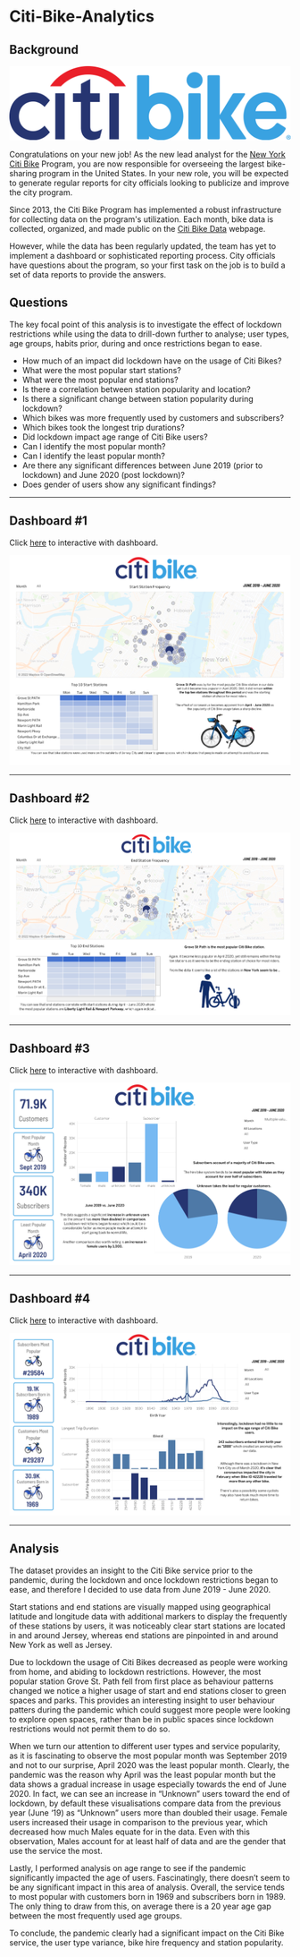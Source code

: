 # Citi-Bike-Analytics

## Background

![Citi-Bikes](resources/citi_bike_logo.png)

Congratulations on your new job! As the new lead analyst for the [New York Citi Bike](https://en.wikipedia.org/wiki/Citi_Bike) Program, you are now responsible for overseeing the largest bike-sharing program in the United States. In your new role, you will be expected to generate regular reports for city officials looking to publicize and improve the city program.

Since 2013, the Citi Bike Program has implemented a robust infrastructure for collecting data on the program's utilization. Each month, bike data is collected, organized, and made public on the [Citi Bike Data](https://www.citibikenyc.com/system-data) webpage.

However, while the data has been regularly updated, the team has yet to implement a dashboard or sophisticated reporting process. City officials have questions about the program, so your first task on the job is to build a set of data reports to provide the answers.

## Questions

The key focal point of this analysis is to investigate the effect of lockdown restrictions while using the data to drill-down further to analyse; user types, age groups, habits prior, during and once restrictions began to ease. 

<ul>
<li>How much of an impact did lockdown have on the usage of Citi Bikes?</li>

<li>What were the most popular start stations?</li>

<li>What were the most popular end stations?</li>

<li>Is there a correlation between station popularity and location?</li>

<li>Is there a significant change between station popularity during lockdown?</li>

<li>Which bikes was more frequently used by customers and subscribers?</li>

<li>Which bikes took the longest trip durations?</li>

<li>Did lockdown impact age range of Citi Bike users?</li>

<li>Can I identify the most popular month?</li>

<li>Can I identify the least popular month?</li>

<li>Are there any significant differences between June 2019 (prior to lockdown) and June 2020 (post lockdown)?</li>

<li>Does gender of users show any significant findings?</li>
</ul>

- - - - - - - - - - - - - - - - - - - - - - - - - - - - - - - - - - - - - - - - - - - - - - - - - - - - - - - - - - - - - - - - - - - - 

## Dashboard #1

Click [here](https://public.tableau.com/app/profile/sholahaha/viz/CitiBikeStartStationJune19-June20/citi_bike_dashboard) to interactive with dashboard.

![Dashboard-One](resources/citi_bike_dashboard.png)

- - - - - - - - - - - - - - - - - - - - - - - - - - - - - - - - - - - - - - - - - - - - - - - - - - - - - - - - - - - - - - - - - - - - 

## Dashboard #2

Click [here](https://public.tableau.com/app/profile/sholahaha/viz/CitiBikeEndStationJune19-June20/citi_bike_dashboard2) to interactive with dashboard.

![Dashboard-Two](resources/citi_bike_dashboard(2).png)

- - - - - - - - - - - - - - - - - - - - - - - - - - - - - - - - - - - - - - - - - - - - - - - - - - - - - - - - - - - - - - - - - - - - 

## Dashboard #3

Click [here](https://public.tableau.com/app/profile/sholahaha/viz/CitiBikeUserTypesJune19-June20/citi_bike_dashboard3) to interactive with dashboard.

![Dashboard-Two](resources/citi_bike_dashboard(3).png)

- - - - - - - - - - - - - - - - - - - - - - - - - - - - - - - - - - - - - - - - - - - - - - - - - - - - - - - - - - - - - - - - - - - - 

## Dashboard #4

Click [here](https://public.tableau.com/app/profile/sholahaha/viz/CitiBikeUserBirthYearLongestTripsJune19-June20/citi_bike_dashboard4) to interactive with dashboard.

![Dashboard-Two](resources/citi_bike_dashboard(4).png)


- - - - - - - - - - - - - - - - - - - - - - - - - - - - - - - - - - - - - - - - - - - - - - - - - - - - - - - - - - - - - - - - - - - - 

## Analysis

The dataset provides an insight to the Citi Bike service prior to the pandemic, during the lockdown and once lockdown restrictions began to ease, and therefore I decided to use data from June 2019 - June 2020. 

Start stations and end stations are visually mapped using geographical latitude and longitude data with additional markers to display the frequently of these stations by users, it was noticeably clear start stations are located in and around Jersey, whereas end stations are pinpointed in and around New York as well as Jersey. 

Due to lockdown the usage of Citi Bikes decreased as people were working from home, and abiding to lockdown restrictions. However, the most popular station Grove St. Path fell from first place as behaviour patterns changed we notice a higher usage of start and end stations closer to green spaces and parks. This provides an interesting insight to user behaviour patters during the pandemic which could suggest more people were looking to explore open spaces, rather than be in public spaces since lockdown restrictions would not permit them to do so. 

When we turn our attention to different user types and service popularity, as it is fascinating to observe the most popular month was September 2019 and not to our surprise, April 2020 was the least popular month. Clearly, the pandemic was the reason why April was the least popular month but the data shows a gradual increase in usage especially towards the end of June 2020. In fact, we can see an increase in “Unknown” users toward the end of lockdown, by default these visualisations compare data from the previous year (June ‘19) as “Unknown” users more than doubled their usage. Female users increased their usage in comparison to the previous year, which decreased how much Males equate for in the data. Even with this observation, Males account for at least half of data and are the gender that use the service the most. 

Lastly, I performed analysis on age range to see if the pandemic significantly impacted the age of users. Fascinatingly, there doesn’t seem to be any significant impact in this area of analysis. Overall, the service tends to most popular with customers born in 1969 and subscribers born in 1989. The only thing to draw from this, on average there is a 20 year age gap between the most frequently used age groups. 

To conclude, the pandemic clearly had a significant impact on the Citi Bike service, the user type variance, bike hire frequency and station popularity.

